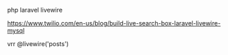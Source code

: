 php laravel livewire

https://www.twilio.com/en-us/blog/build-live-search-box-laravel-livewire-mysql

vrr
 @livewire('posts')